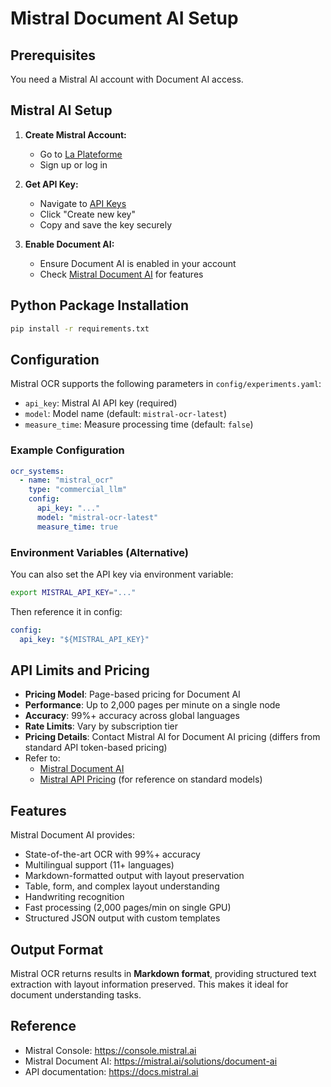 # Mistral Document AI Setup

## Prerequisites

You need a Mistral AI account with Document AI access.

## Mistral AI Setup

1. **Create Mistral Account:**
   - Go to [La Plateforme](https://console.mistral.ai)
   - Sign up or log in

2. **Get API Key:**
   - Navigate to [API Keys](https://console.mistral.ai/api-keys/)
   - Click "Create new key"
   - Copy and save the key securely

3. **Enable Document AI:**
   - Ensure Document AI is enabled in your account
   - Check [Mistral Document AI](https://mistral.ai/solutions/document-ai) for features

## Python Package Installation

```bash
pip install -r requirements.txt
```

## Configuration

Mistral OCR supports the following parameters in `config/experiments.yaml`:

- `api_key`: Mistral AI API key (required)
- `model`: Model name (default: `mistral-ocr-latest`)
- `measure_time`: Measure processing time (default: `false`)

### Example Configuration

```yaml
ocr_systems:
  - name: "mistral_ocr"
    type: "commercial_llm"
    config:
      api_key: "..."
      model: "mistral-ocr-latest"
      measure_time: true
```

### Environment Variables (Alternative)

You can also set the API key via environment variable:

```bash
export MISTRAL_API_KEY="..."
```

Then reference it in config:
```yaml
config:
  api_key: "${MISTRAL_API_KEY}"
```

## API Limits and Pricing

- **Pricing Model**: Page-based pricing for Document AI
- **Performance**: Up to 2,000 pages per minute on a single node
- **Accuracy**: 99%+ accuracy across global languages
- **Rate Limits**: Vary by subscription tier
- **Pricing Details**: Contact Mistral AI for Document AI pricing (differs from standard API token-based pricing)
- Refer to:
  - [Mistral Document AI](https://mistral.ai/solutions/document-ai)
  - [Mistral API Pricing](https://mistral.ai/pricing#api-pricing) (for reference on standard models)

## Features

Mistral Document AI provides:
- State-of-the-art OCR with 99%+ accuracy
- Multilingual support (11+ languages)
- Markdown-formatted output with layout preservation
- Table, form, and complex layout understanding
- Handwriting recognition
- Fast processing (2,000 pages/min on single GPU)
- Structured JSON output with custom templates

## Output Format

Mistral OCR returns results in **Markdown format**, providing structured text extraction with layout information preserved. This makes it ideal for document understanding tasks.

## Reference

- Mistral Console: https://console.mistral.ai
- Mistral Document AI: https://mistral.ai/solutions/document-ai
- API documentation: https://docs.mistral.ai


